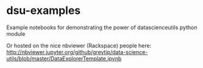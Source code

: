 # dsu-examples
Example notebooks for demonstrating the power of datascienceutils python module



Or hosted on the nice nbviewer (Rackspace) people here:
http://nbviewer.jupyter.org/github/greytip/data-science-utils/blob/master/DataExplorerTemplate.ipynb
